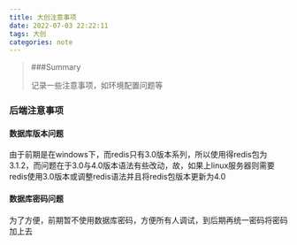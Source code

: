 ```yaml
---
title: 大创注意事项
date: 2022-07-03 22:22:11
tags: 大创
categories: note
---
```


> ###Summary
>
> 记录一些注意事项，如环境配置问题等

<!--more-->

### 后端注意事项

#### 数据库版本问题

由于前期是在windows下，而redis只有3.0版本系列，所以使用得redis包为3.1.2，而问题在于3.0与4.0版本语法有些改动，故，如果上linux服务器则需要redis使用3.0版本或调整redis语法并且将redis包版本更新为4.0

#### 数据库密码问题

为了方便，前期暂不使用数据库密码，方便所有人调试，到后期再统一密码将密码加上去
